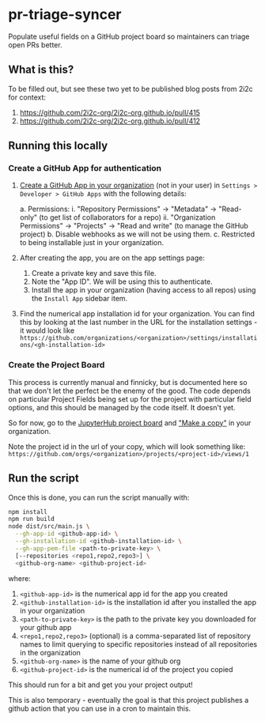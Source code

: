 # pr-triage-syncer

Populate useful fields on a GitHub project board so maintainers
can triage open PRs better.

## What is this?

To be filled out, but see these two yet to be published blog posts
from 2i2c for context:

1. https://github.com/2i2c-org/2i2c-org.github.io/pull/415
2. https://github.com/2i2c-org/2i2c-org.github.io/pull/412

## Running this locally

### Create a GitHub App for authentication

1. [Create a GitHub App in your organization](https://docs.github.com/en/apps/creating-github-apps/registering-a-github-app/registering-a-github-app) (not in your user) in `Settings > Developer > GitHub Apps` with the following details:

   a. Permissions:
      i. "Repository Permissions" -> "Metadata" -> "Read-only" (to get list of collaborators for a repo)
      ii. "Organization Permissions" -> "Projects" -> "Read and write" (to manage the GitHub project)
   b. Disable webhooks as we will not be using them.
   c. Restricted to being installable just in your organization.

2. After creating the app, you are on the app settings page:
   1. Create a private key and save this file.
   2. Note the "App ID". We will be using this to authenticate.
   3. Install the app in your organization (having access to all repos) using the `Install App` sidebar item.

3. Find the numerical app installation id for your organization. You can find
   this by looking at the last number in the URL for the installation settings - it would look
   like `https://github.com/organizations/<organization>/settings/installations/<gh-installation-id>`

### Create the Project Board

This process is currently manual and finnicky, but is documented here so
that we don't let the perfect be the enemy of the good. The code depends
on particular Project Fields being set up for the project with particular
field options, and this should be managed by the code itself. It doesn't
yet.

So for now, go to the [JupyterHub project board](https://github.com/orgs/jupyterhub/projects/4/views/9) and ["Make a copy"](https://docs.github.com/en/issues/planning-and-tracking-with-projects/creating-projects/copying-an-existing-project) in your organization.

Note the project id in the url of your copy, which will look something like: `https://github.com/orgs/<organization>/projects/<project-id>/views/1`

## Run the script

Once this is done, you can run the script manually with:

```bash
npm install
npm run build
node dist/src/main.js \
  --gh-app-id <github-app-id> \
  --gh-installation-id <github-installation-id> \
  --gh-app-pem-file <path-to-private-key> \
  [--repositories <repo1,repo2,repo3>] \
  <github-org-name> <github-project-id>
```

where:
1. `<github-app-id>` is the numerical app id for the app you created
2. `<github-installation-id>` is the installation id after you installed the app in your organization
3. `<path-to-private-key>` is the path to the private key you downloaded for your github app
4. `<repo1,repo2,repo3>` (optional) is a comma-separated list of repository names to limit querying to specific repositories instead of all repositories in the organization
5. `<github-org-name>` is the name of your github org
6. `<github-project-id>` is the numerical id of the project you copied

This should run for a bit and get you your project output!

This is also temporary - eventually the goal is that this project publishes
a github action that you can use in a cron to maintain this.